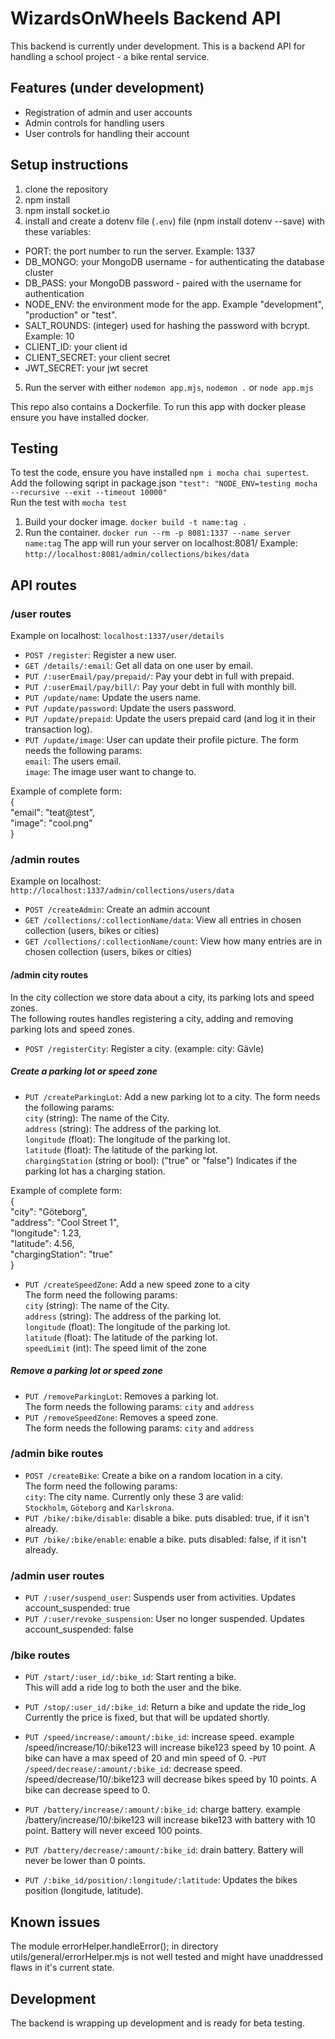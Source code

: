 # WizardsOnWheels Backend API
This backend is currently under development.
This is a backend API for handling a school project - a bike rental service.

## Features (under development)
- Registration of admin and user accounts
- Admin controls for handling users
- User controls for handling their account

## Setup instructions
1. clone the repository
2. npm install
3. npm install socket.io
4. install and create a dotenv file (`.env`) file (npm install dotenv --save) with these variables:
- PORT: the port number to run the server. Example: 1337
- DB_MONGO: your MongoDB username - for authenticating the database cluster
- DB_PASS: your MongoDB password - paired with the username for authentication
- NODE_ENV: the environment mode for the app. Example "development", "production" or "test".
- SALT_ROUNDS: (integer) used for hashing the password with bcrypt. Example: 10
- CLIENT_ID: your client id
- CLIENT_SECRET: your client secret
- JWT_SECRET: your jwt secret
5. Run the server with either `nodemon app.mjs`, `nodemon .` or `node app.mjs`

This repo also contains a Dockerfile.
To run this app with docker please ensure you have installed docker.

## Testing
To test the code, ensure you have installed `npm i mocha chai supertest`.  
Add the following sqript in package.json `"test": "NODE_ENV=testing mocha --recursive --exit --timeout 10000"`  
Run the test with `mocha test`  

1. Build your docker image. `docker build -t name:tag .`
2. Run the container. `docker run --rm -p 8081:1337 --name server name:tag`
The app will run your server on localhost:8081/
Example: `http://localhost:8081/admin/collections/bikes/data`

## API routes
### /user routes
Example on localhost: `localhost:1337/user/details`
- `POST /register`: Register a new user.
- `GET /details/:email`: Get all data on one user by email.
- `PUT /:userEmail/pay/prepaid/`: Pay your debt in full with prepaid.
- `PUT /:userEmail/pay/bill/`: Pay your debt in full with monthly bill.
- `PUT /update/name`: Update the users name.
- `PUT /update/password`: Update the users password.
- `PUT /update/prepaid`: Update the users prepaid card (and log it in their transaction log).
- `PUT /update/image`: User can update their profile picture.
The form needs the following params:  
`email`: The users email.  
`image`: The image user want to change to.  

Example of complete form:  
{  
  "email": "teat@test",  
  "image": "cool.png"  
}  

### /admin routes
Example on localhost: `http://localhost:1337/admin/collections/users/data`
- `POST /createAdmin`: Create an admin account
- `GET /collections/:collectionName/data`: View all entries in chosen collection (users, bikes or cities)
- `GET /collections/:collectionName/count`: View how many entries are in chosen collection (users, bikes or cities)

#### /admin city routes  
In the city collection we store data about a city, its parking lots and speed zones.  
The following routes handles registering a city, adding and removing parking lots and speed zones.  

- `POST /registerCity`: Register a city. (example: city: Gävle)  
  
##### Create a parking lot or speed zone
- `PUT /createParkingLot`: Add a new parking lot to a city. 
The form needs the following params:  
`city` (string): The name of the City.  
`address` (string): The address of the parking lot.  
`longitude` (float): The longitude of the parking lot.  
`latitude` (float): The latitude of the parking lot.  
`chargingStation` (string or bool): ("true" or "false") Indicates if the parking lot has a charging station.  

Example of complete form:  
{  
  "city": "Göteborg",  
  "address": "Cool Street 1",  
  "longitude": 1.23,  
  "latitude": 4.56,  
  "chargingStation": "true"  
}

- `PUT /createSpeedZone`: Add a new speed zone to a city  
The form need the following params:  
`city` (string): The name of the City.  
`address` (string): The address of the parking lot.  
`longitude` (float): The longitude of the parking lot.  
`latitude` (float): The latitude of the parking lot.  
`speedLimit` (int): The speed limit of the zone  
  
##### Remove a parking lot or speed zone
- `PUT /removeParkingLot`: Removes a parking lot.  
The form needs the following params: `city` and `address`
- `PUT /removeSpeedZone`: Removes a speed zone.  
The form needs the following params: `city` and `address`

### /admin bike routes  
- `POST /createBike`: Create a bike on a random location in a city.  
The form need the following params:  
`city`: The city name. Currently only these 3 are valid:  
`Stockholm`, `Göteborg` and `Karlskrona`.
- `PUT /bike/:bike/disable`: disable a bike. puts disabled: true, if it isn't already.
- `PUT /bike/:bike/enable`: enable a bike. puts disabled: false, if it isn't already.

### /admin user routes  
- `PUT /:user/suspend_user`: Suspends user from activities. Updates account_suspended: true
- `PUT /:user/revoke_suspension`: User no longer suspended. Updates account_suspended: false

### /bike routes
- `PUT /start/:user_id/:bike_id`: Start renting a bike.  
This will add a ride log to both the user and the bike.
- `PUT /stop/:user_id/:bike_id`: Return a bike and update the ride_log  
Currently the price is fixed, but that will be updated shortly.

- `PUT /speed/increase/:amount/:bike_id`: increase speed. example /speed/increase/10/:bike123 will increase bike123 speed by 10 point. A bike can have a max speed of 20 and min speed of 0.
-`PUT /speed/decrease/:amount/:bike_id`: decrease speed. /speed/decrease/10/:bike123 will decrease bikes speed by 10 points. A bike can decrease speed to 0.

- `PUT /battery/increase/:amount/:bike_id`: charge battery. example /battery/increase/10/:bike123 will increase bike123 with battery with 10 point. Battery will never exceed 100 points.
- `PUT /battery/decrease/:amount/:bike_id`: drain battery. Battery will never be lower than 0 points.

- `PUT /:bike_id/position/:longitude/:latitude`: Updates the bikes position (longitude, latitude).

## Known issues
The module errorHelper.handleError(); in directory utils/general/errorHelper.mjs is not well tested and might have unaddressed flaws in it's current state.

## Development
The backend is wrapping up development and is ready for beta testing.